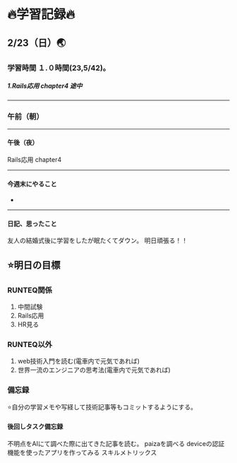 # 🔥学習記録🔥
## 2/23（日）🌏
### 学習時間  １.０時間(23,5/42)。
##### 1.Rails応用 chapter4 途中

***
### 午前（朝）

***
#### 午後（夜）
Rails応用 chapter4
***
#### 今週末にやること
-

***
#### 日記、思ったこと
友人の結婚式後に学習をしたが眠たくてダウン。
明日頑張る！！

## ⭐️明日の目標
### RUNTEQ関係
1. 中間試験
2. Rails応用
3. HR見る

### RUNTEQ以外
1. web技術入門を読む(電車内で元気であれば)
2. 世界一流のエンジニアの思考法(電車内で元気であれば)
### 備忘録
⭐️自分の学習メモや写経して技術記事等もコミットするようにする。

#### 後回しタスク備忘録
不明点をAIにて調べた際に出てきた記事を読む。
paizaを調べる
deviceの認証機能を使ったアプリを作ってみる
スキルメトリックス